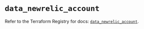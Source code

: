 # `data_newrelic_account`

Refer to the Terraform Registry for docs: [`data_newrelic_account`](https://registry.terraform.io/providers/newrelic/newrelic/3.60.2/docs/data-sources/account).
